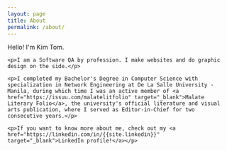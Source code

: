 ```yaml
---
layout: page
title: About
permalink: /about/
---
```


<div class="wrap-flex">
  <div class="wrap-flex-content" id="about-img">
    <!--img id="about-img" src="{{site.baseurl}}/assets/img/kim_about.jpg" alt="moi" title="moi" /-->
  </div>
  <div class="wrap-flex-content" id="about-desc">
    <p>Hello! I'm Kim Tom.</p>

    <p>I am a Software QA by profession. I make websites and do graphic design on the side.</p>

    <p>I completed my Bachelor's Degree in Computer Science with specialization in Network Engineering at De La Salle University - Manila, during which time I was an active member of <a href="https://issuu.com/malatelitfolio" target="_blank">Malate Literary Folio</a>, the university's official literature and visual arts publication, where I served as Editor-in-Chief for two consecutive years.</p>

    <p>If you want to know more about me, check out my <a href="https://linkedin.com/in/{{site.linkedin}}" target="_blank">LinkedIn profile!</a></p>
  </div>
</div>
